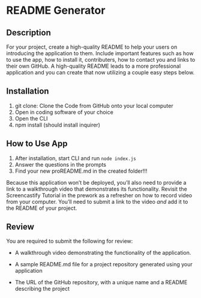 # README Generator

## Description

For your project, create a high-quality README to help your users on introducing the application to them. Include important features such as how to use the app, how to install it, contributers, how to contact you and links to their own GitHub.
A high-quality README leads to a more professional application and you can create that now utilizing a couple easy steps below. 

## Installation
1) git clone: Clone the Code from GitHub onto your local computer
2) Open in coding software of your choice
3) Open the CLI
4) npm install (should install inquirer)

## How to Use App
1) After installation, start CLI and run `node index.js`
2) Answer the questions in the prompts
3) Find your new proREADME.md in the created folder!!!
   
Because this application won’t be deployed, you’ll also need to provide a link to a walkthrough video that demonstrates its functionality. Revisit the Screencastify Tutorial in the prework as a refresher on how to record video from your computer. You’ll need to submit a link to the video _and_ add it to the README of your project.


## Review

You are required to submit the following for review:

* A walkthrough video demonstrating the functionality of the application.

* A sample README.md file for a project repository generated using your application

* The URL of the GitHub repository, with a unique name and a README describing the project

